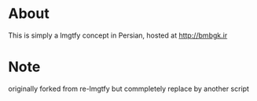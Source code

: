 # About
This is simply a lmgtfy concept in Persian, hosted at http://bmbgk.ir

# Note
originally forked from re-lmgtfy but commpletely replace by another script
